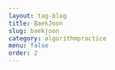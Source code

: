 ```yaml
---
layout: tag-blog
title: BaekJoon
slug: baekjoon
category: algorithmpractice
menu: false
order: 2
---
```

